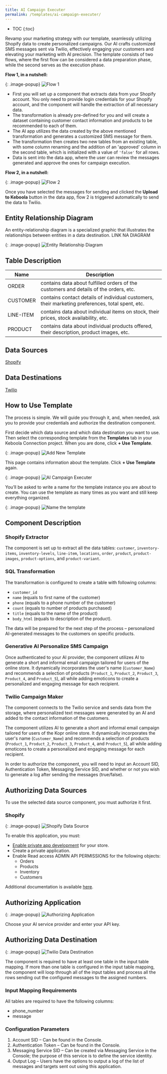 ```yaml
---
title: AI Campaign Executer
permalink: /templates/ai-campaign-executer/
---
```


* TOC
{:toc}

Revamp your marketing strategy with our template, seamlessly utilizing Shopify data to create personalized campaigns. 
Our AI crafts customized SMS messages sent via Twilio, effectively engaging your customers and elevating your marketing with AI precision. 
The template consists of two flows, where the first flow can be considered a data preparation phase, while the second serves as the execution phase.

**Flow 1, in a nutshell:**

{: .image-popup}
![Flow 1](/templates/ai-campaign-executer/flow1.png)

- First you will set up a component that extracts data from your Shopify account. You only need to provide login credentials for your Shopify account, and the component will handle the extraction of all necessary data.
- The transformation is already pre-defined for you and will create a dataset containing customer contact information and products to be recommended to each of them.
- The AI app utilizes the data created by the above mentioned transformation and generates a customized SMS message for them.
- The transformation then creates two new tables from an existing table, with some column renaming and the addition of an 'approved' column in the second table, which is initialized with a value of `'false'` for all rows.
- Data is sent into the data app, where the user can review the messages generated and approve the ones for campaign execution. 

**Flow 2, in a nutshell:**

{: .image-popup}
![Flow 2](/templates/ai-campaign-executer/flow2.png)

Once you have selected the messages for sending and clicked the **Upload to Keboola** button in the data app, 
flow 2 is triggered automatically to send the data to Twilio.

## Entity Relationship Diagram
An entity-relationship diagram is a specialized graphic that illustrates the relationships between entities in a data destination. LINK NA DIAGRAM

{: .image-popup}
![Entity Relationship Diagram](/templates/ai-campaign-executer/entity-rel-diagram.png)

## Table Description

| Name | Description |
|---|---|
| ORDER	| contains data about fulfilled orders of the customers and details of the orders, etc. |
| CUSTOMER | contains contact details of individual customers, their marketing preferences, total spent, etc. |
| LINE-ITEM	| contains data about individual items on stock, their prices, stock availability, etc. |
| PRODUCT |	contains data about individual products offered, their description, product images, etc. |

## Data Sources
[Shopify](https://www.shopify.com/online)

## Data Destinations
[Twilio](https://www.twilio.com/login)

## How to Use Template
The process is simple. We will guide you through it, and, when needed, ask you to provide your credentials and authorize the destination component.

First decide which data source and which data destination you want to use. Then select the corresponding template 
from the **Templates** tab in your Keboola Connection project. When you are done, click **+ Use Template**.

{: .image-popup}
![Add New Template](/templates/ai-campaign-executer/add-new-template.png)

This page contains information about the template. Click **+ Use Template** again.

{: .image-popup}
![AI Campaign Executer](/templates/ai-campaign-executer/ai-campaign-executer.png)

You’ll be asked to write a name for the template instance you are about to create. You can use the template as many times as you want and still keep everything organized.

{: .image-popup}
![Name the template](/templates/ai-campaign-executer/name-template.png)

## Component Description

### Shopify Extractor
The component is set up to extract all the data tables: 
`customer`, `inventory-items`, `inventory-levels`, `line-item`, `locations`, `order`, `product`, `product-images`, `product-options`, and `product-variant`.

### SQL Transformation 
The transformation is configured to create a table with following columns: 

- `customer_id`
- `name` (equals to first name of the customer)
- `phone` (equals to a phone number of the customer)
- `count` (equals to number of products purchased)
- `title` (equals to the name of the product)
- `body_html` (equals to description of the product).

The data will be prepared for the next step of the process – personalized AI-generated messages to the customers on specific products.

### Generative AI Personalize SMS Campaign
Once authenticated to your AI provider, the component utilizes AI to generate a short and informal email campaign
tailored for users of the online store. It dynamically incorporates the user's name (`Customer_Name`) and recommends a selection of products (`Product_1`, 
`Product_2`, `Product_3`, `Product_4`, and `Product_5`), all while adding emoticons to create a personalized and engaging message for each recipient.

### Twilio Campaign Maker 
The component connects to the Twilio service and sends data from the storage, where personalized text messages were generated 
by an AI and added to the contact information of the customers. 

The component utilizes AI to generate a short and informal email campaign tailored for users of the Kopr online store. It dynamically incorporates 
the user's name (`Customer_Name`) and recommends a selection of products (`Product_1`, `Product_2`, `Product_3`, `Product_4`, and `Product_5`), all while adding
emoticons to create a personalized and engaging message for each recipient.  

In order to authorize the component, you will need to input an Account SID, Authentication Token, Messaging Service SID, 
and whether or not you wish to generate a log after sending the messages (true/false).

## Authorizing Data Sources
To use the selected data source component, you must authorize it first. 

### Shopify 

{: .image-popup}
![Shopify Data Source](/templates/ai-campaign-executer/shopify-data-source.png)

To enable this application, you must:

- [Enable private app development](https://help.shopify.com/en/manual/apps/private-apps#enable-private-app-development-from-the-shopify-admin) for your store.
- Create a private application.
- Enable Read access ADMIN API PERMISSIONS for the following objects:
  - Orders
  - Products
  - Inventory
  - Customers

Additional documentation is available [here](https://bitbucket.org/kds_consulting_team/kds-team.ex-shopify/src/master/README.md).

## Authorizing Application

{: .image-popup}
![Authorizing Application](/templates/ai-campaign-executer/authorizing-application.png)

Choose your AI service provider and enter your API key.

## Authorizing Data Destination

{: .image-popup}
![Twilio Data Destination](/templates/ai-campaign-executer/twilio-data-destination.png)

The component is required to have at least one table in the input table mapping. If more than one table is configured in the input table mapping, 
the component will loop through all of the input tables and process all the rows sending out the configured messages to the assigned numbers.

### Input Mapping Requirements
All tables are required to have the following columns:

- phone_number
- message

### Configuration Parameters
1. Account SID – Can be found in the Console.
2. Authentication Token – Can be found in the Console.
3. Messaging Service SID – Can be created via Messaging Service in the Console; the purpose of this service is to define the service identity.
4. Output Log – Users have the options to output a log of the list of messages and targets sent out using this application.
